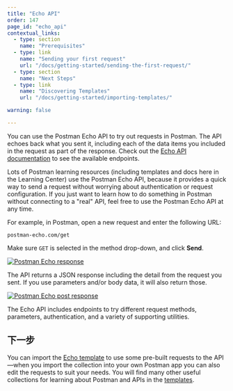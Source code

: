 ```yaml
---
title: "Echo API"
order: 147
page_id: "echo_api"
contextual_links:
  - type: section
    name: "Prerequisites"
  - type: link
    name: "Sending your first request"
    url: "/docs/getting-started/sending-the-first-request/"
  - type: section
    name: "Next Steps"
  - type: link
    name: "Discovering Templates"
    url: "/docs/getting-started/importing-templates/"

warning: false

---
```


You can use the Postman Echo API to try out requests in Postman. The API echoes back what you sent it, including each of the data items you included in the request as part of the response. Check out the [Echo API documentation](https://www.postman.com/postman/workspace/published-postman-templates/documentation/631643-f695cab7-6878-eb55-7943-ad88e1ccfd65?ctx=documentation) to see the available endpoints.

Lots of Postman learning resources (including templates and docs here in the Learning Center) use the Postman Echo API, because it provides a quick way to send a request without worrying about authentication or request configuration. If you just want to learn how to do something in Postman without connecting to a "real" API, feel free to use the Postman Echo API at any time.

For example, in Postman, open a new request and enter the following URL:

```http
postman-echo.com/get
```

Make sure `GET` is selected in the method drop-down, and click __Send__.

[![Postman Echo response](https://assets.postman.com/postman-docs/postman-echo-api-response.jpg)](https://assets.postman.com/postman-docs/postman-echo-api-response.jpg)

The API returns a JSON response including the detail from the request you sent. If you use parameters and/or body data, it will also return those.

[![Postman Echo post response](https://assets.postman.com/postman-docs/echo-post-data-returned.jpg)](https://assets.postman.com/postman-docs/echo-post-data-returned.jpg)

The Echo API includes endpoints to try different request methods, parameters, authentication, and a variety of supporting utilities.

## 下一步

You can import the [Echo template](https://docs.postman-echo.com/) to use some pre-built requests to the API—when you import the collection into your own Postman app you can also edit the requests to suit your needs. You will find many other useful collections for learning about Postman and APIs in the [templates](/docs/getting-started/importing-templates/).
